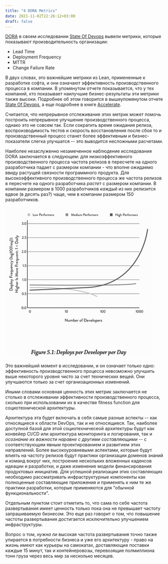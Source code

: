 ```yaml
---
title: "4 DORA Metrics"
date: 2021-11-02T22:26:12+03:00
draft: false
---
```


[DORA](https://www.devops-research.com/) в своем исследовании [State Of Devops](https://cloud.google.com/devops/state-of-devops) вывели метрики, которые показывают производительность организации:
 - Lead Time
 - Deployment Frequency
 - MTTR
 - Change Failure Rate

В двух словах, это важнейшие метрики из Lean, примененные к разработке софта, и они означают эффективность производственного процесса в компании.
В упомянутом отчете показывается, что у тех компаний, кто показывает наилучшие бизнес-результаты эти метрики также высоки.
Подробнее об этом говорится в вышеупомянутом отчете [State Of Devops](https://cloud.google.com/devops/state-of-devops), а еще подробнее в книге [Accelerate](https://itrevolution.com/accelerate-book/).

Считается, что непрерывное отслеживание этих метрик может помочь построить непрерывное улучшение производственного процесса, однако это не совсем так.
Если сократить время ожидания релиза, воспроизводимость тестов и скорость восстановления после сбоя то и производственный процесс станет более эффективным и бизнес-показатели слегка улучшатся -- это выводится несложными расчетами.

Наиболее незаслуженно незамеченное наблюдение исследования DORA заключается в следующем: для низкоэффективного производственного процесса частота релизов в пересчете на одного разработчика падает с размером компании - что вполне ожидаемо ввиду растущей связности программного продукта. Для высокоэффективного производственного процесса же частота релизов в пересчете на одного разработчика _растет_ с размером компании. В компании размером в 1000 разработчиков _каждый_ из них релизится вдвое (в десять раз?) чаще, чем в компании размером 150 разработчиков.

![Чем больше размер организации чем чаще начинает деплоить каждый разработчик](/images/accelerate-deploys-per-day.jpg)

Это важнейший момент в исследовании, и он означает только одно: эффективность производственного процесса невозможно улучшить выше некоторого уровня чисто за счет технических вещей. Они улучшаются только за счет организационных изменений.

Иными словами основная ценность этих метрик заключается не столько в отслеживании эффективности производственного процесса, сколько при использовании их в качестве fitness function для социотехнической архитектуры.

Архитектура эта будет включать в себя самые разные аспекты -- как относящиеся к области DevOps, так и не относящиеся.
Так, наиболее доступной базой для этой социотехничесеой архитектуры будут как конвейер CI/CD или архитектура мониторинга и логирования, так и _осознание их важности наравне с другими составляющими_ -- с соответствующим явным проектированием и развитием этих направлений. Более высокоуровневыми аспектами, которые будут влиять на частоту релизов будут практики организации доменов знаний и команд вокруг них, построение нескольких вложенных каденсов идеации и разработки, и даже изменение модели финансирования продуктовых инициатив. Для успешной реализации этих составляющих необходимо рассматривать инфраструктурные компоненты как полноценные составляющие приложения и применять к ним те же практики разработки, которые применяются для "обычной функциональности".

Отдельным пунктом стоит отметить то, что сама по себе частота развертывания имеет ценность только пока она не превышает частоту запрашиваемую бизнесом. Это еще раз говорит о том, что повышение частоты развертывания достигается исключительно улучшением инфраструктуры.

Вопрос о том, _нужна ли_ высокая частота развертывания точно также упирается в потребности бизнеса и уже его архитектуру - право на жизнь имеют как курьеры на самокатах, доставляющие поставки каждые 15 минут, так и контейнеровозы, перевозящие полмиллиона тонн груза через весь мир за несколько месяцев.

